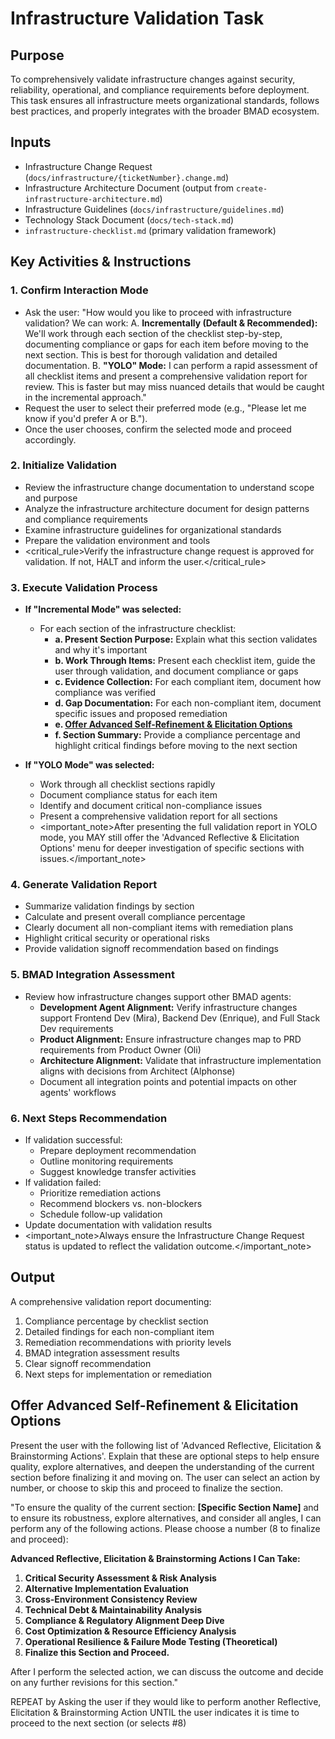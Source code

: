 # Infrastructure Validation Task

## Purpose

To comprehensively validate infrastructure changes against security, reliability, operational, and compliance requirements before deployment. This task ensures all infrastructure meets organizational standards, follows best practices, and properly integrates with the broader BMAD ecosystem.

## Inputs

- Infrastructure Change Request (`docs/infrastructure/{ticketNumber}.change.md`)
- Infrastructure Architecture Document (output from `create-infrastructure-architecture.md`)
- Infrastructure Guidelines (`docs/infrastructure/guidelines.md`)
- Technology Stack Document (`docs/tech-stack.md`)
- `infrastructure-checklist.md` (primary validation framework)

## Key Activities & Instructions

### 1. Confirm Interaction Mode

- Ask the user: "How would you like to proceed with infrastructure validation? We can work:
  A. **Incrementally (Default & Recommended):** We'll work through each section of the checklist step-by-step, documenting compliance or gaps for each item before moving to the next section. This is best for thorough validation and detailed documentation.
  B. **"YOLO" Mode:** I can perform a rapid assessment of all checklist items and present a comprehensive validation report for review. This is faster but may miss nuanced details that would be caught in the incremental approach."
- Request the user to select their preferred mode (e.g., "Please let me know if you'd prefer A or B.").
- Once the user chooses, confirm the selected mode and proceed accordingly.

### 2. Initialize Validation

- Review the infrastructure change documentation to understand scope and purpose
- Analyze the infrastructure architecture document for design patterns and compliance requirements
- Examine infrastructure guidelines for organizational standards
- Prepare the validation environment and tools
- <critical_rule>Verify the infrastructure change request is approved for validation. If not, HALT and inform the user.</critical_rule>

### 3. Execute Validation Process

- **If "Incremental Mode" was selected:**
  - For each section of the infrastructure checklist:
    - **a. Present Section Purpose:** Explain what this section validates and why it's important
    - **b. Work Through Items:** Present each checklist item, guide the user through validation, and document compliance or gaps
    - **c. Evidence Collection:** For each compliant item, document how compliance was verified
    - **d. Gap Documentation:** For each non-compliant item, document specific issues and proposed remediation
    - **e. [Offer Advanced Self-Refinement & Elicitation Options](#offer-advanced-self-refinement--elicitation-options)**
    - **f. Section Summary:** Provide a compliance percentage and highlight critical findings before moving to the next section

- **If "YOLO Mode" was selected:**
  - Work through all checklist sections rapidly
  - Document compliance status for each item
  - Identify and document critical non-compliance issues
  - Present a comprehensive validation report for all sections
  - <important_note>After presenting the full validation report in YOLO mode, you MAY still offer the 'Advanced Reflective & Elicitation Options' menu for deeper investigation of specific sections with issues.</important_note>

### 4. Generate Validation Report

- Summarize validation findings by section
- Calculate and present overall compliance percentage
- Clearly document all non-compliant items with remediation plans
- Highlight critical security or operational risks
- Provide validation signoff recommendation based on findings

### 5. BMAD Integration Assessment

- Review how infrastructure changes support other BMAD agents:
  - **Development Agent Alignment:** Verify infrastructure changes support Frontend Dev (Mira), Backend Dev (Enrique), and Full Stack Dev requirements
  - **Product Alignment:** Ensure infrastructure changes map to PRD requirements from Product Owner (Oli)
  - **Architecture Alignment:** Validate that infrastructure implementation aligns with decisions from Architect (Alphonse)
  - Document all integration points and potential impacts on other agents' workflows

### 6. Next Steps Recommendation

- If validation successful:
  - Prepare deployment recommendation
  - Outline monitoring requirements
  - Suggest knowledge transfer activities
- If validation failed:
  - Prioritize remediation actions
  - Recommend blockers vs. non-blockers
  - Schedule follow-up validation
- Update documentation with validation results
- <important_note>Always ensure the Infrastructure Change Request status is updated to reflect the validation outcome.</important_note>

## Output

A comprehensive validation report documenting:

1. Compliance percentage by checklist section
2. Detailed findings for each non-compliant item
3. Remediation recommendations with priority levels
4. BMAD integration assessment results
5. Clear signoff recommendation
6. Next steps for implementation or remediation

## Offer Advanced Self-Refinement & Elicitation Options

Present the user with the following list of 'Advanced Reflective, Elicitation & Brainstorming Actions'. Explain that these are optional steps to help ensure quality, explore alternatives, and deepen the understanding of the current section before finalizing it and moving on. The user can select an action by number, or choose to skip this and proceed to finalize the section.

"To ensure the quality of the current section: **[Specific Section Name]** and to ensure its robustness, explore alternatives, and consider all angles, I can perform any of the following actions. Please choose a number (8 to finalize and proceed):

**Advanced Reflective, Elicitation & Brainstorming Actions I Can Take:**

1. **Critical Security Assessment & Risk Analysis**
2. **Alternative Implementation Evaluation**
3. **Cross-Environment Consistency Review**
4. **Technical Debt & Maintainability Analysis**
5. **Compliance & Regulatory Alignment Deep Dive**
6. **Cost Optimization & Resource Efficiency Analysis**
7. **Operational Resilience & Failure Mode Testing (Theoretical)**
8. **Finalize this Section and Proceed.**

After I perform the selected action, we can discuss the outcome and decide on any further revisions for this section."

REPEAT by Asking the user if they would like to perform another Reflective, Elicitation & Brainstorming Action UNTIL the user indicates it is time to proceed to the next section (or selects #8)
